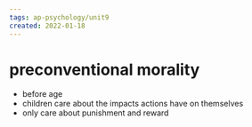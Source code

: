 ```yaml
---
tags: ap-psychology/unit9 
created: 2022-01-18
---
```


# preconventional morality

- before age 
- children care about the impacts actions have on themselves
- only care about punishment and reward 

